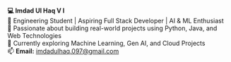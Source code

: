 **💻 Imdad Ul Haq V I**  
🚀 Engineering Student | Aspiring Full Stack Developer | AI & ML Enthusiast  
🎯 Passionate about building real-world projects using Python, Java, and Web Technologies  
🧠 Currently exploring Machine Learning, Gen AI, and Cloud Projects  
📫 **Email:** [imdadulhaq.097@gmail.com](mailto:imdadulhaq.097@gmail.com)
